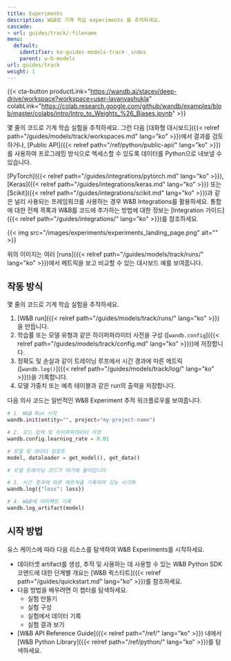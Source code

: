 ```yaml
---
title: Experiments
description: W&B로 기계 학습 experiments 를 추적하세요.
cascade:
- url: guides/track/:filename
menu:
  default:
    identifier: ko-guides-models-track-_index
    parent: w-b-models
url: guides/track
weight: 1
---
```


{{< cta-button productLink="https://wandb.ai/stacey/deep-drive/workspace?workspace=user-lavanyashukla" colabLink="https://colab.research.google.com/github/wandb/examples/blob/master/colabs/intro/Intro_to_Weights_%26_Biases.ipynb" >}}

몇 줄의 코드로 기계 학습 실험을 추적하세요. 그런 다음 [대화형 대시보드]({{< relref path="/guides/models/track/workspaces.md" lang="ko" >}})에서 결과를 검토하거나, [Public API]({{< relref path="/ref/python/public-api/" lang="ko" >}})를 사용하여 프로그래밍 방식으로 엑세스할 수 있도록 데이터를 Python으로 내보낼 수 있습니다.

[PyTorch]({{< relref path="/guides/integrations/pytorch.md" lang="ko" >}}), [Keras]({{< relref path="/guides/integrations/keras.md" lang="ko" >}}) 또는 [Scikit]({{< relref path="/guides/integrations/scikit.md" lang="ko" >}})과 같은 널리 사용되는 프레임워크를 사용하는 경우 W&B Integrations를 활용하세요. 통합에 대한 전체 목록과 W&B를 코드에 추가하는 방법에 대한 정보는 [Integration 가이드]({{< relref path="/guides/integrations/" lang="ko" >}})를 참조하세요.

{{< img src="/images/experiments/experiments_landing_page.png" alt="" >}}

위의 이미지는 여러 [runs]({{< relref path="/guides/models/track/runs/" lang="ko" >}})에서 메트릭을 보고 비교할 수 있는 대시보드 예를 보여줍니다.

## 작동 방식

몇 줄의 코드로 기계 학습 실험을 추적하세요.
1. [W&B run]({{< relref path="/guides/models/track/runs/" lang="ko" >}})을 만듭니다.
2. 학습률 또는 모델 유형과 같은 하이퍼파라미터 사전을 구성 ([`wandb.config`]({{< relref path="/guides/models/track/config.md" lang="ko" >}}))에 저장합니다.
3. 정확도 및 손실과 같이 트레이닝 루프에서 시간 경과에 따른 메트릭 ([`wandb.log()`]({{< relref path="/guides/models/track/log/" lang="ko" >}}))을 기록합니다.
4. 모델 가중치 또는 예측 테이블과 같은 run의 출력을 저장합니다.

다음 의사 코드는 일반적인 W&B Experiment 추적 워크플로우를 보여줍니다.

```python showLineNumbers
# 1. W&B Run 시작
wandb.init(entity="", project="my-project-name")

# 2. 모드 입력 및 하이퍼파라미터 저장
wandb.config.learning_rate = 0.01

# 모델 및 데이터 임포트
model, dataloader = get_model(), get_data()

# 모델 트레이닝 코드가 여기에 들어갑니다

# 3. 시간 경과에 따른 메트릭을 기록하여 성능 시각화
wandb.log({"loss": loss})

# 4. W&B에 아티팩트 기록
wandb.log_artifact(model)
```

## 시작 방법

유스 케이스에 따라 다음 리소스를 탐색하여 W&B Experiments를 시작하세요.

* 데이터셋 artifact를 생성, 추적 및 사용하는 데 사용할 수 있는 W&B Python SDK 코맨드에 대한 단계별 개요는 [W&B 퀵스타트]({{< relref path="/guides/quickstart.md" lang="ko" >}})를 참조하세요.
* 다음 방법을 배우려면 이 챕터를 탐색하세요.
  * 실험 만들기
  * 실험 구성
  * 실험에서 데이터 기록
  * 실험 결과 보기
* [W&B API Reference Guide]({{< relref path="/ref/" lang="ko" >}}) 내에서 [W&B Python Library]({{< relref path="/ref/python/" lang="ko" >}})를 탐색하세요.

